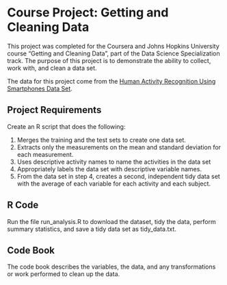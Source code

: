 # Course Project: Getting and Cleaning Data

This project was completed for the Coursera and Johns Hopkins University course “Getting and Cleaning Data”, part of the Data Science Specialization track. The purpose of this project is to demonstrate the ability to collect, work with, and clean a data set.

The data for this project come from the [Human Activity Recognition Using Smartphones Data Set](http://archive.ics.uci.edu/ml/datasets/Human+Activity+Recognition+Using+Smartphones).

## Project Requirements

Create an R script that does the following:

1. Merges the training and the test sets to create one data set.
2. Extracts only the measurements on the mean and standard deviation for each measurement.
3. Uses descriptive activity names to name the activities in the data set
4. Appropriately labels the data set with descriptive variable names.
5. From the data set in step 4, creates a second, independent tidy data set with the average of each variable for each activity and each subject.

## R Code

Run the file run_analysis.R to download the dataset, tidy the data, perform summary statistics, and save a tidy data set as tidy_data.txt.

## Code Book

The code book describes the variables, the data, and any transformations or work performed to clean up the data.

